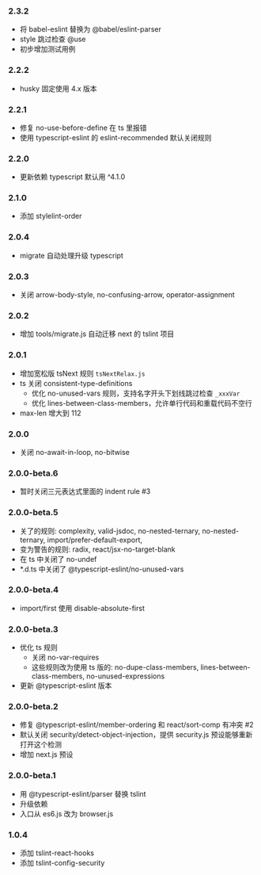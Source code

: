 ### 2.3.2

* 将 babel-eslint 替换为 @babel/eslint-parser
* style 跳过检查 @use
* 初步增加测试用例

### 2.2.2

* husky 固定使用 4.x 版本

### 2.2.1

* 修复 no-use-before-define 在 ts 里报错
* 使用 typescript-eslint 的 eslint-recommended 默认关闭规则

### 2.2.0

* 更新依赖 typescript 默认用 ^4.1.0

### 2.1.0

* 添加 stylelint-order

### 2.0.4

* migrate 自动处理升级 typescript

### 2.0.3

* 关闭 arrow-body-style, no-confusing-arrow, operator-assignment

### 2.0.2

* 增加 tools/migrate.js 自动迁移 next 的 tslint 项目

### 2.0.1

* 增加宽松版 tsNext 规则 `tsNextRelax.js`
* ts 关闭 consistent-type-definitions
  * 优化 no-unused-vars 规则，支持名字开头下划线跳过检查 `_xxxVar`
  * 优化 lines-between-class-members，允许单行代码和重载代码不空行
* max-len 增大到 112

### 2.0.0

* 关闭 no-await-in-loop, no-bitwise

### 2.0.0-beta.6

* 暂时关闭三元表达式里面的 indent rule #3

### 2.0.0-beta.5

* 关了的规则: complexity, valid-jsdoc, no-nested-ternary, no-nested-ternary, import/prefer-default-export, 
* 变为警告的规则: radix, react/jsx-no-target-blank
* 在 ts 中关闭了 no-undef
* *.d.ts 中关闭了 @typescript-eslint/no-unused-vars

### 2.0.0-beta.4

* import/first 使用 disable-absolute-first

### 2.0.0-beta.3

* 优化 ts 规则
  * 关闭 no-var-requires
  * 这些规则改为使用 ts 版的: no-dupe-class-members, lines-between-class-members, no-unused-expressions 
* 更新 @typescript-eslint 版本

### 2.0.0-beta.2

* 修复 @typescript-eslint/member-ordering 和 react/sort-comp 有冲突 #2
* 默认关闭 security/detect-object-injection，提供 security.js 预设能够重新打开这个检测
* 增加 next.js 预设

### 2.0.0-beta.1

* 用 @typescript-eslint/parser 替换 tslint
* 升级依赖
* 入口从 es6.js 改为 browser.js

### 1.0.4

* 添加 tslint-react-hooks
* 添加 tslint-config-security
